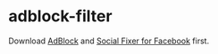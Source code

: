 # adblock-filter
Download [AdBlock](https://www.getadblock.com/) and [Social Fixer for Facebook](https://socialfixer.com/download.html) first.
